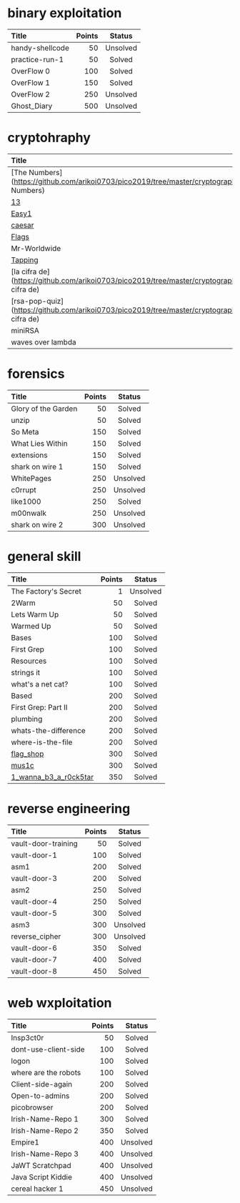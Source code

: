 # binary exploitation

Title	| Points	| Status
:---  |---:     |:---:
handy-shellcode | 50 | Unsolved
practice-run-1 | 50 | Solved
OverFlow 0 | 100 | Solved
OverFlow 1 | 150 | Solved
OverFlow 2 | 250 | Unsolved
Ghost_Diary | 500 | Unsolved

# cryptohraphy

Title	| Points	| Status
:---  |---:     |:---:
[The Numbers](https://github.com/arikoi0703/pico2019/tree/master/cryptography/The Numbers) | 50 | Solved
[13](https://github.com/arikoi0703/pico2019/tree/master/cryptography/13) | 100 | Solved
[Easy1](https://github.com/arikoi0703/pico2019/tree/master/cryptography/Easy1) | 100 | Solved
[caesar](https://github.com/arikoi0703/pico2019/tree/master/cryptography/caesar) | 100 | Solved
[Flags](https://github.com/arikoi0703/pico2019/tree/master/cryptography/Flags) | 200 | Solved
Mr-Worldwide | 200 | Unsolved
[Tapping](https://github.com/arikoi0703/pico2019/tree/master/cryptography/Tapping) | 200 | Solved
[la cifra de](https://github.com/arikoi0703/pico2019/tree/master/cryptography/la cifra de) | 200 | Solved
[rsa-pop-quiz](https://github.com/arikoi0703/pico2019/tree/master/cryptography/la cifra de) | 200 | Solved
miniRSA | 300 | Unsolved
waves over lambda | 300 | Unsolved

# forensics

Title	| Points	| Status
:---  |---:     |:---:
Glory of the Garden | 50 | Solved
unzip | 50 | Solved
So Meta | 150 | Solved
What Lies Within | 150 | Solved
extensions | 150 | Solved
shark on wire 1 | 150 | Solved
WhitePages | 250 | Unsolved
c0rrupt | 250 | Unsolved
like1000 | 250 | Solved
m00nwalk | 250 | Unsolved
shark on wire 2 | 300 | Unsolved

# general skill

Title	| Points	| Status
:---  |---:     |:---:
The Factory's Secret | 1 | Unsolved
2Warm | 50 | Solved
Lets Warm Up | 50 | Solved
Warmed Up | 50 | Solved
Bases | 100 | Solved
First Grep | 100 | Solved
Resources | 100 | Solved
strings it |100	| Solved
what's a net cat? | 100 | Solved
Based	| 200	| Solved
First Grep: Part II | 200	| Solved
plumbing |200 | Solved
whats-the-difference | 200 | Solved
where-is-the-file	| 200	| Solved
[flag_shop](https://github.com/arikoi0703/pico2019/tree/master/gerenal%20skill/flag_shop)	| 300	| Solved
[mus1c](https://github.com/arikoi0703/pico2019/tree/master/gerenal%20skill/mus1c) | 300	| Solved
[1_wanna_b3_a_r0ck5tar](https://github.com/arikoi0703/pico2019/tree/master/gerenal%20skill/1_wanna_b3_a_r0ck5tar) | 350 | Solved

# reverse engineering

Title	| Points	| Status
:---  |---:     |:---:
vault-door-training | 50 | Solved
vault-door-1 | 100 | Solved
asm1 | 200 | Solved
vault-door-3 | 200 | Solved
asm2 | 250 | Solved
vault-door-4 | 250 | Solved
vault-door-5 | 300 | Solved
asm3 | 300 | Unsolved
reverse_cipher | 300 | Unsolved
vault-door-6 | 350 | Solved
vault-door-7 | 400 | Solved
vault-door-8 | 450 | Solved


# web wxploitation

Title	| Points	| Status
:---  |---:     |:---:
Insp3ct0r | 50 | Solved
dont-use-client-side | 100 | Solved
logon | 100 | Solved
where are the robots | 100 | Solved
Client-side-again | 200 | Solved
Open-to-admins | 200 | Solved
picobrowser | 200 | Solved
Irish-Name-Repo 1 | 300 | Solved
Irish-Name-Repo 2 | 350 | Solved
Empire1 | 400 | Unsolved
Irish-Name-Repo 3 | 400 | Unsolved
JaWT Scratchpad | 400 | Unsolved
Java Script Kiddie | 400 | Unsolved
cereal hacker 1 | 450 | Unsolved
